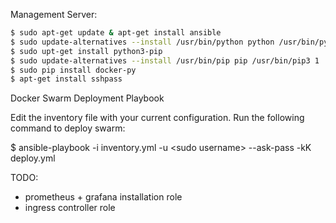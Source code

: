 
Management Server:

```bash
$ sudo apt-get update & apt-get install ansible 
$ sudo update-alternatives --install /usr/bin/python python /usr/bin/python3 1
$ sudo upt-get install python3-pip
$ sudo update-alternatives --install /usr/bin/pip pip /usr/bin/pip3 1
$ sudo pip install docker-py
$ apt-get install sshpass
```

Docker Swarm Deployment Playbook

Edit the inventory file with your current configuration. Run the following command to deploy swarm:

$ ansible-playbook -i inventory.yml -u &lt;sudo username&gt; --ask-pass -kK  deploy.yml

TODO:

- prometheus + grafana installation role
- ingress controller role
